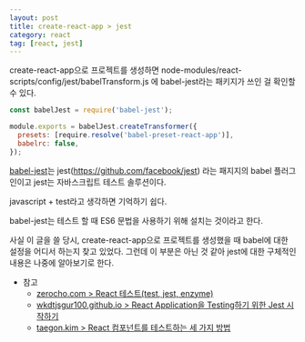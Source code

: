```yaml
---
layout: post
title: create-react-app > jest
category: react
tag: [react, jest] 
---
```

create-react-app으로 프로젝트를 생성하면 node-modules/react-scripts/config/jest/babelTransform.js 에 babel-jest라는 패키지가 쓰인 걸 확인할 수 있다. 

```jsx
const babelJest = require('babel-jest');

module.exports = babelJest.createTransformer({
  presets: [require.resolve('babel-preset-react-app')],
  babelrc: false,
});
```

[babel-jest](https://github.com/facebook/jest/tree/master/packages/babel-jest)는 jest(https://github.com/facebook/jest) 라는 패지지의 babel 플러그인이고 jest는 자바스크립트 테스트 솔루션이다.

javascript + test라고 생각하면 기억하기 쉽다.

babel-jest는 테스트 할 때 ES6 문법을 사용하기 위해 설치는 것이라고 한다.

사실 이 글을 쓸 당시, create-react-app으로 프로젝트를 생성했을 때 babel에 대한 설정을 어디서 하는지 찾고 있었다. 그런데 이 부분은 아닌 것 같아 jest에 대한 구체적인 내용은 나중에 알아보기로 한다.

- 참고
  - [zerocho.com > React 테스트(test, jest, enzyme)](https://www.zerocho.com/category/React/post/583231469a87ec001834a0ec)
  - [wkdtjsgur100.github.io > React Application을 Testing하기 위한 Jest 시작하기](https://wkdtjsgur100.github.io/react=jest/)
  - [taegon.kim > React 컴포넌트를 테스트하는 세 가지 방법](https://taegon.kim/archives/5327)
